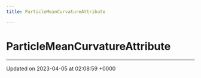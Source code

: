 ```yaml
---
title: ParticleMeanCurvatureAttribute

---
```


# ParticleMeanCurvatureAttribute





-------------------------------

Updated on 2023-04-05 at 02:08:59 +0000